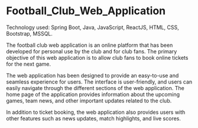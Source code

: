# Football_Club_Web_Application

Technology used: Spring Boot, Java, JavaScript, ReactJS, HTML, CSS, Bootstrap, MSSQL.

The football club web application is an online platform that has been developed for personal use by the club and for club fans. The primary objective of this web application is to allow club fans to book online tickets for the next game.

The web application has been designed to provide an easy-to-use and seamless experience for users. The interface is user-friendly, and users can easily navigate through the different sections of the web application. The home page of the application provides information about the upcoming games, team news, and other important updates related to the club.

In addition to ticket booking, the web application also provides users with other features such as news updates, match highlights, and live scores.
